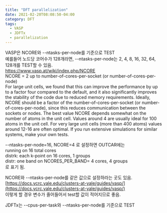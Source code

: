 ```yaml
---
title: "DFT parallelization"
date: 2021-02-20T08:08:50-04:00
category: DFT
tags:
  - VASP
  - JDFTx
  - parallelization
---
```


VASP은 NCORE와 --ntasks-per-node를 기준으로 TEST  
예를들어 노드당 코어수가 128개라면, --ntasks-per-node는 2, 4, 8, 16, 32, 64, 128개를 TEST할 수 있음.  
https://www.vasp.at/wiki/index.php/NCORE  
NCORE = 2 up to number-of-cores-per-socket (or number-of-cores-per-node)  
For large unit cells, we found that this can improve the performance by up to a factor four compared to the default, and it also significantly improves the stability of the code due to reduced memory requirements. Ideally, NCORE should be a factor of the number-of-cores-per-socket (or number-of-cores-per-node), since this reduces communication between the sockets or nodes. The best value NCORE depends somewhat on the number of atoms in the unit cell. Values around 4 are usually ideal for 100 atoms in the unit cell. For very large unit cells (more than 400 atoms) values around 12-16 are often optimal. If you run extensive simulations for similar systems, make your own tests.  

--ntasks-per-node=16, NCORE=4 로 설정하면 OUTCAR에는  
 running on   16 total cores  
 distrk:  each k-point on   16 cores,    1 groups  
 distr:  one band on NCORES_PER_BAND=   4 cores,    4 groups  
로 표기 됨.  

NCORE와 --ntasks-per-node를 같은 값으로 설정하라는 곳도 있음.  
[https://docs.ycrc.yale.edu/clusters-at-yale/guides/vasp/](https://docs.ycrc.yale.edu/clusters-at-yale/guides/vasp/)  
이렇게 할 경우 변수가 줄어들어서 test할 값이 적어지므로 좋음.  


JDFTx는 --cpus-per-task와 --ntasks-per-node를 기준으로 TEST  


